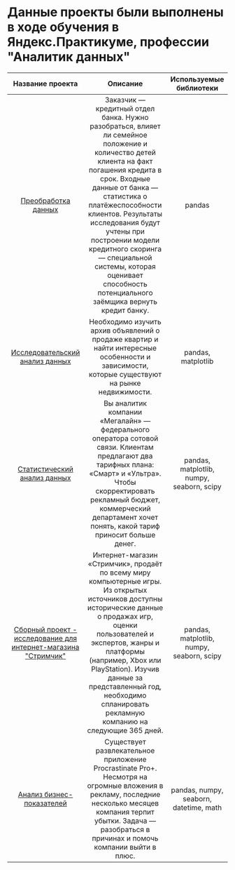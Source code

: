 # Данные проекты были выполнены в ходе обучения в Яндекс.Практикуме, профессии "Аналитик данных" 

| Название проекта             | Описание          | Используемые библиотеки                     |
| :--------------------: | :---------------------: |:---------------------------:|
| [Преобработка данных](https://github.com/KirillVoronov91/Projects/tree/main/Data_Preprocessing) | Заказчик — кредитный отдел банка. Нужно разобраться, влияет ли семейное положение и количество детей клиента на факт погашения кредита в срок. Входные данные от банка — статистика о платёжеспособности клиентов. Результаты исследования будут учтены при построении модели кредитного скоринга — специальной системы, которая оценивает способность потенциального заёмщика вернуть кредит банку. | pandas
| [Исследовательский анализ данных](https://github.com/KirillVoronov91/Projects/blob/main/Research_Data_Analysis/) | Необходимо изучить архив объявлений о продаже квартир и найти интересные особенности и зависимости, которые существуют на рынке недвижимости. | pandas, matplotlib
| [Статистический анализ данных](https://github.com/KirillVoronov91/Projects/tree/main/Statistical_Analysis) | Вы аналитик компании «Мегалайн» — федерального оператора сотовой связи. Клиентам предлагают два тарифных плана: «Смарт» и «Ультра». Чтобы скорректировать рекламный бюджет, коммерческий департамент хочет понять, какой тариф приносит больше денег. | pandas, matplotlib, numpy, seaborn, scipy
| [Сборный проект - исследование для интернет-магазина "Стримчик"](https://github.com/KirillVoronov91/Projects/tree/main/Combined_Project) |Интернет-магазин «Стримчик», продаёт по всему миру компьютерные игры. Из открытых источников доступны исторические данные о продажах игр, оценки пользователей и экспертов, жанры и платформы (например, Xbox или PlayStation). Изучив данные за представленный год, необходимо спланировать рекламную компанию на следующие 365 дней. | pandas, matplotlib, numpy, seaborn, scipy
| [Анализ бизнес-показателей](https://github.com/KirillVoronov91/Projects/tree/main/Analysis_Of_Business_Indicators) | Существует развлекательное приложение Procrastinate Pro+. Несмотря на огромные вложения в рекламу, последние несколько месяцев компания терпит убытки. Задача — разобраться в причинах и помочь компании выйти в плюс. | pandas, numpy, seaborn, datetime, math
